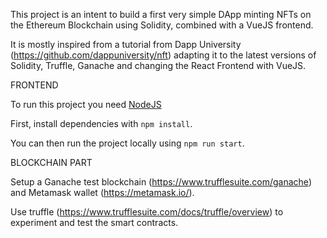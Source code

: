 This project is an intent to build a first very simple DApp minting NFTs on the Ethereum Blockchain using Solidity, combined with a VueJS frontend.

It is mostly inspired from a tutorial from Dapp University (https://github.com/dappuniversity/nft) adapting it to the latest versions of Solidity, Truffle, Ganache and changing the React Frontend with VueJS.

FRONTEND

To run this project you need [NodeJS](https://nodejs.org)

First, install dependencies with `npm install`.

You can then run the project locally using `npm run start`.

BLOCKCHAIN PART

Setup a Ganache test blockchain (https://www.trufflesuite.com/ganache) and Metamask wallet (https://metamask.io/).

Use truffle (https://www.trufflesuite.com/docs/truffle/overview) to experiment and test the smart contracts.
